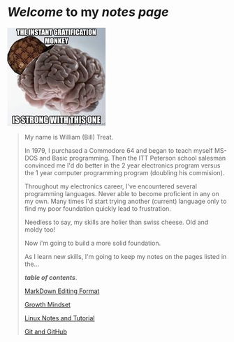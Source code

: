 # *Welcome* to **my** ***notes page***

![Code monkey](monkeybrain.jpg)

> My name is William (Bill) Treat.
>
> In 1979, I purchased a Commodore 64 and began to teach myself MS-DOS and Basic programming. Then the ITT Peterson school salesman convinced me I'd do better in the 2 year electronics program versus the 1 year computer programming program (doubling his commision).
>
> Throughout my electronics career, I've encountered several programming languages. Never able to become proficient in any on my own. Many times I'd start trying another (current) language only to find my poor foundation quickly lead to frustration.
>
> Needless to say, my skills are holier than swiss cheese. Old and moldy too!
>
>Now i'm going to build a more solid foundation.
>
>As I learn new skills, I'm going to keep my notes on the pages listed in the...
>
> ***table of contents***.
>
> [MarkDown Editing Format](md_files/markdown.md)
>
> [Growth Mindset](md_files/growth_mindset.md)
>
> [Linux Notes and Tutorial](md_files/linux_tutorial.md)
>
> [Git and GitHub](md_files/git_and_github_notes.md)
>
